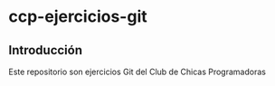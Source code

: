 # ccp-ejercicios-git

## Introducción

Este repositorio son ejercicios Git del Club de Chicas Programadoras
